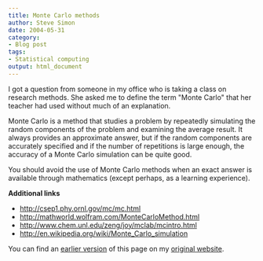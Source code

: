 ```yaml
---
title: Monte Carlo methods
author: Steve Simon
date: 2004-05-31
category:
- Blog post
tags:
- Statistical computing
output: html_document
---
```

I got a question from someone in my office who is taking a class on
research methods. She asked me to define the term \"Monte Carlo\" that
her teacher had used without much of an explanation.

Monte Carlo is a method that studies a problem by repeatedly simulating
the random components of the problem and examining the average result.
It always provides an approximate answer, but if the random components
are accurately specified and if the number of repetitions is large
enough, the accuracy of a Monte Carlo simulation can be quite good.

You should avoid the use of Monte Carlo methods when an exact answer is
available through mathematics (except perhaps, as a learning
experience).

**Additional links**

-   <http://csep1.phy.ornl.gov/mc/mc.html>
-   <http://mathworld.wolfram.com/MonteCarloMethod.html>
-   <http://www.chem.unl.edu/zeng/joy/mclab/mcintro.html>
-   <http://en.wikipedia.org/wiki/Monte_Carlo_simulation>

You can find an [earlier version](http://www.pmean.com/04/montecarlo.html) of this page on my [original website](http://www.pmean.com/original_site.html).
